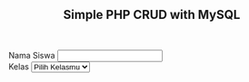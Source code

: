 <!DOCTYPE html>
<html lang="en">

<head>
    <meta charset="UTF-8">
    <meta http-equiv="X-UA-Compatible" content="IE-edge">
    <meta name="viewport" content="width=device-width, initial-scale=1.0">
    <title>PHP - MYSQL - CRUD</title>
    <!-- CSS only-->
     <link href="https://cdn.jsdelivr.net/npm/bootstrap@5.2.0-beta1/dist/css/bootstrap.min.css" rel="stylesheet"
        integrity="sha384-0evHe/X+R7YkIZDRvuzKMRqMRqM+OrBnVFBL6DOitfPri4tjfHxaWutUpFmBp4vmVor" crossorigin="anonymous">
    <!-- JavaScript Bundle with Popper -->
     <script src="https://cdn.jsdelivr.net/npm/bootstrap@5.2.0-beta1/dist/js/bootstrap.bundle.min.js"
        integrity="sha384-pprn3073KE6tl6bjs2QrFaJGz5/SUsLqktiwsUTF55Jfv3qYSDhgCecCxMW52nD2"
        crossorigin="anonymous"></script>
</head>

<body>
    <section>
        <h1 style="text-align: center;margin: 50px 0;">Simple PHP CRUD with MySQL</h1>
        <div class="container">
            <form action="adddata.php" method="post">
                <div class="row">
                    <div class="form-group col-lg-4">
                        <label for="">Nama Siswa</label>
                        <input type="text" name="name" id="name" class="form-control" required>
                    </div>
                    <div class="form-group col-lg-3">
                        <label for="">Kelas</label>
                        <select name="kelas" id="kelas" class="form-control" required>
                            <option value="">Pilih Kelasmu</option>
                            <option value="kelas 10">Kelas 10</option>
                            <option value="kelas 11">Kelas 11</option>
                            <option value="kelas 12">Kelas 12</option>

                        </select>
                    </div>
                    <div class="form-group col-lg-3">
                        <label for="">Nilai</label>
                        <input type="number" name="nilai" id="nilai" class="form-control" required>
                    </div>
                    <div class="form-group col-lg-2" style="display: grid;align-items: flex-end;">
                        <input type="submit" name="submit" id="submit" class="btn btn-primary">
                    </div>
                </div>
            </form>
        </div>
    </section>
    <section style="margin: 50px 0;">
    <h4 style="text-align: center;margin: 50px 0;">Data Nilai Kelas 12</h4>
        <div class="container">
            <table class="table table-dark">
                <thead>
                    <tr>
                        <th scope="col">Id</th>
                        <th scope="col">Nama Siswa</th>
                        <th scope="col">Kelas</th>
                        <th scope="col">Nilai</th>
                        <th scope="col">Edit</th>
                        <th scope="col">Delete</th>
                    </tr>
                </thead>
                <tbody>
                    <?php
                        require_once "conn.php";
                        $sql_query ="SELECT * FROM results";
                        if (&result =$conn ->query($sql_query)) {
                            while ($row = $result -> fetch_assoc()) {
                                $Id = $row['id'];
                                $Name = $row ['name'];
                                $kelas = $row ['class'];
                                $nilai =$row ['nilai'];
                    ?>

                    <tr class="trow">
                        <td><?php echo $Id; ?></td>
                        <td><?php echo $Name; ?></td>
                        <td><?php echo $Kelas; ?></td>
                        <td><?php echo $nilai; ?></td>
                        <td><a href="updatedata.php?id=<?php echo $Id; ?>" class="btn btn-primary">Edit</a></td>
                        <td><a href="delete.php?id=<?php echo $Id; ?>" class="btn btn-primary">Delete</a></td>
                    </tr>

                    <?php
                            }
                        }
                    ?>
                </tbody>
            </table>
        </div>
    </section>
</body>
</html>


